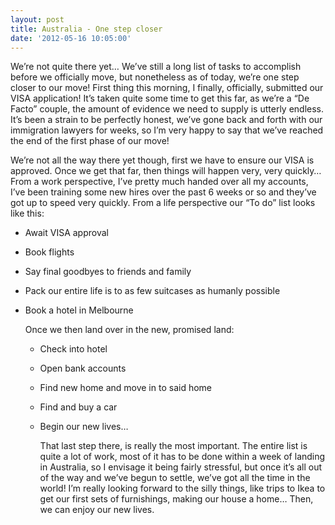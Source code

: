 ```yaml
---
layout: post
title: Australia - One step closer
date: '2012-05-16 10:05:00'
---
```


<p>We&rsquo;re not quite there yet&hellip; We&rsquo;ve still a long list of tasks to accomplish before we officially move, but nonetheless as of today, we&rsquo;re one step closer to our move! First thing this morning, I finally, officially, submitted our VISA application! It&rsquo;s taken quite some time to get this far, as we&rsquo;re a &ldquo;De Facto&rdquo; couple, the amount of evidence we need to supply is utterly endless. It&rsquo;s been a strain to be perfectly honest, we&rsquo;ve gone back and forth with our immigration lawyers for weeks, so I&rsquo;m very happy to say that we&rsquo;ve reached the end of the first phase of our move!</p>
<p>We&rsquo;re not all the way there yet though, first we have to ensure our VISA is approved. Once we get that far, then things will happen very, very quickly&hellip; From a work perspective, I&rsquo;ve pretty much handed over all my accounts, I&rsquo;ve been training some new hires over the past 6 weeks or so and they&rsquo;ve got up to speed very quickly. From a life perspective our &ldquo;To do&rdquo; list looks like this:
<ul /> 
<li>Await VISA approval</li>
<p> 
<li>Book flights</li>
<p> 
<li>Say final goodbyes to friends and family</li>
<p> 
<li>Pack our entire life is to as few suitcases as humanly possible</li>
<p> 
<li>Book a hotel in Melbourne</li>
<p>Once we then land over in the new, promised land:
<ul /> 
<li>Check into hotel</li>
<p> 
<li>Open bank accounts</li>
<p> 
<li>Find new home and move in to said home</li>
<p> 
<li>Find and buy a car</li>
<p> 
<li>Begin our new lives&hellip;</li>
<p>That last step there, is really the most important. The entire list is quite a lot of work, most of it has to be done within a week of landing in Australia, so I envisage it being fairly stressful, but once it&rsquo;s all out of the way and we&rsquo;ve begun to settle, we&rsquo;ve got all the time in the world! I&rsquo;m really looking forward to the silly things, like trips to Ikea to get our first sets of furnishings, making our house a home&hellip; Then, we can enjoy our new lives.</p>
